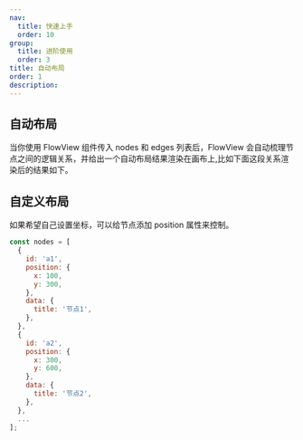 ```yaml
---
nav:
  title: 快速上手
  order: 10
group:
  title: 进阶使用
  order: 3
title: 自动布局
order: 1
description:
---
```


## 自动布局

当你使用 FlowView 组件传入 nodes 和 edges 列表后，FlowView 会自动梳理节点之间的逻辑关系，并给出一个自动布局结果渲染在画布上,比如下面这段关系渲染后的结果如下。

<code src="./demos/autoLayout/demo1.tsx"></code>

## 自定义布局

如果希望自己设置坐标，可以给节点添加 position 属性来控制。

```js
const nodes = [
  {
    id: 'a1',
    position: {
      x: 100,
      y: 300,
    },
    data: {
      title: '节点1',
    },
  },
  {
    id: 'a2',
    position: {
      x: 300,
      y: 600,
    },
    data: {
      title: '节点2',
    },
  },
  ...
];
```

<code src="./demos/autoLayout/demo2.tsx"></code>
